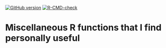 <!-- badges: start -->
[![GitHub version](https://img.shields.io/static/v1?label=GitHub&message=2.24.1&color=blue&logo=github)](https://github.com/pbreheny/breheny)
[![R-CMD-check](https://github.com/pbreheny/breheny/workflows/R-CMD-check/badge.svg)](https://github.com/pbreheny/breheny/actions)
<!-- badges: end -->

# Miscellaneous R functions that I find personally useful

